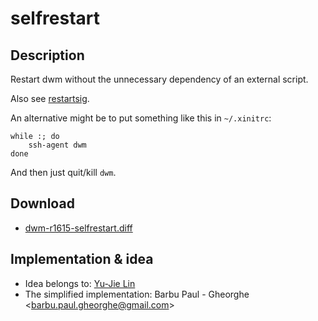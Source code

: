 selfrestart
===========

Description
-----------
Restart dwm without the unnecessary dependency of an external script.

Also see [restartsig](../restartsig/).

An alternative might be to put something like this in `~/.xinitrc`:

	while :; do
		ssh-agent dwm
	done

And then just quit/kill `dwm`.

Download
--------
* [dwm-r1615-selfrestart.diff](dwm-r1615-selfrestart.diff)

Implementation & idea
---------------------
* Idea belongs to: [Yu-Jie Lin](https://sites.google.com/site/yjlnotes/notes/dwm)
* The simplified implementation: Barbu Paul - Gheorghe &lt;barbu.paul.gheorghe@gmail.com>
